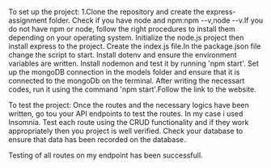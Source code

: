 To set up the project:
1.Clone the repository and create the express-assignment folder.
Check if you have node and npm:npm --v,node --v.If you do not have npm or node, follow the right procedures to install them depending on your operating system.
Initialize the node.js project then install express to the project.
Create the index.js file.In the package.json file change the script to start.
Install dotenv and ensure the environment variables are written.
Install nodemon and test it by running 'npm start'.
Set up the mongoDB connection in the models folder and ensure that it is connected to the mongoDb on the terminal.
After writing the necessart codes, run it using the command 'npm start'.Follow the link to the website.

To test the project:
Once the routes and the necessary logics have been written, go tou your API endpoints to test the routes. In my case i used Insomnia.
Test each route using the CRUD functionality and if they work appropriately then you project is well verified.
Check your database to ensure that data has been recorded on the database.

Testing of all routes on my endpoint has been successfull.